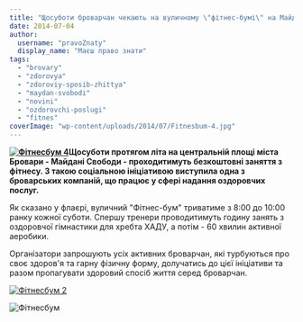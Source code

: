 ```yaml
---
title: "Щосуботи броварчан чекають на вуличному \"фітнес-бумі\" на Майдані Свободи"
date: 2014-07-04
author: 
  username: "pravoZnaty"
  display_name: "Маєш право знати"
tags: 
  - "brovary"
  - "zdorovya"
  - "zdoroviy-sposib-zhittya"
  - "maydan-svobodi"
  - "novini"
  - "ozdorovchi-poslugi"
  - "fitnes"
coverImage: "wp-content/uploads/2014/07/Fitnesbum-4.jpg"
---
```


**[![Фітнесбум 4](https://mpz.brovary.org/wp-content/uploads/2014/07/Fitnesbum-4.jpg)](https://mpz.brovary.org/wp-content/uploads/2014/07/Fitnesbum-4.jpg)Щосуботи протягом літа на центральній площі міста Бровари - Майдані Свободи - проходитимуть безкоштовні заняття з фітнесу. З такою соціальною ініціативою виступила одна з броварських компаній, що працює у сфері надання оздоровчих послуг.**

Як сказано у флаєрі, вуличний "Фітнес-бум" триватиме з 8:00 до 10:00 ранку кожної суботи. Спершу тренери проводитимуть годину занять з оздоровчої гімнастики для хребта ХАДУ, а потім - 60 хвилин активної аеробики.

Організатори запрошують усіх активних броварчан, які турбуються про своє здоров'я та гарну фізичну форму, долучатись до цієї ініціативи та разом пропагувати здоровий спосіб життя серед броварчан.

[![Фітнесбум 2](https://mpz.brovary.org/wp-content/uploads/2014/07/Fitnesbum-2.jpg)](https://mpz.brovary.org/wp-content/uploads/2014/07/Fitnesbum-2.jpg)

![Фітнесбум](https://mpz.brovary.org/wp-content/uploads/2014/07/Fitnesbum.jpg)
